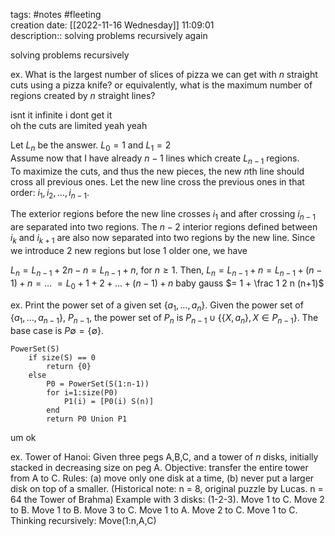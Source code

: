 tags: #notes #fleeting  
creation date: [[2022-11-16 Wednesday]] 11:09:01  
description:: solving problems recursively again

solving problems recursively

ex. What is the largest number of slices of pizza we can get with $n$ straight cuts using a pizza knife? or equivalently, what is the maximum number of regions created by $n$ straight lines?  
  
isnt it infinite i dont get it  
oh the cuts are limited yeah yeah  
  
Let $L_n$ be the answer. $L_0 = 1$ and $L_1 = 2$  
Assume now that I have already $n-1$ lines which create $L_{n-1}$ regions.  
To maximize the cuts, and thus the new pieces, the new $n$th line should cross all previous ones. Let the new line cross the previous ones in that order: $i_1, i_2, \ldots , i_{n-1}$.

The exterior regions before the new line crosses $i_1$ and after crossing $i_{n-1}$ are separated into two regions. The $n-2$ interior regions defined between $i_k$ and $i_{k+1}$ are also now separated into two regions by the new line. Since we introduce 2 new regions but lose 1 older one, we have

$L_n = L_{n-1} + 2n - n = L_{n-1} + n$, for $n \geq 1$.
Then, $L_n = L_{n-1} + n = L_{n-1} + (n-1) + n = \ldots$
$= L_0 + 1 + 2 + ... + (n-1) + n$
baby gauss
$= 1 + \frac 1 2 n (n+1)$


ex. Print the power set of a given set $\{a_1, \ldots, a_n\}$. Given the power set of $\{a_1, \ldots, a_{n-1}\}$, $P_{n-1}$, the power set of $P_n$ is $P_{n-1} \cup \{\{X, a_n\}, X \in P_{n-1}\}$. The base case is $P \emptyset = \{\emptyset\}$.

```
PowerSet(S)
	if size(S) == 0 
		return {0} 
	else 
		P0 = PowerSet(S(1:n-1)) 
		for i=1:size(P0) 
			P1(i) = [P0(i) S(n)] 
		end 
		return P0 Union P1
```
um ok


ex. Tower of Hanoi: Given three pegs A,B,C, and a tower of $n$ disks, initially stacked in decreasing size on peg A.
Objective: transfer the entire tower from A to C. 
Rules:
	(a) move only one disk at a time, 
	(b) never put a larger disk on top of a smaller. 
(Historical note: n = 8, original puzzle by Lucas. n = 64 the Tower of Brahma)
Example with 3 disks: (1-2-3). Move 1 to C. Move 2 to B. Move 1 to B. Move 3 to C. Move 1 to A. Move 2 to C. Move 1 to C. Thinking recursively: Move(1:n,A,C)

 